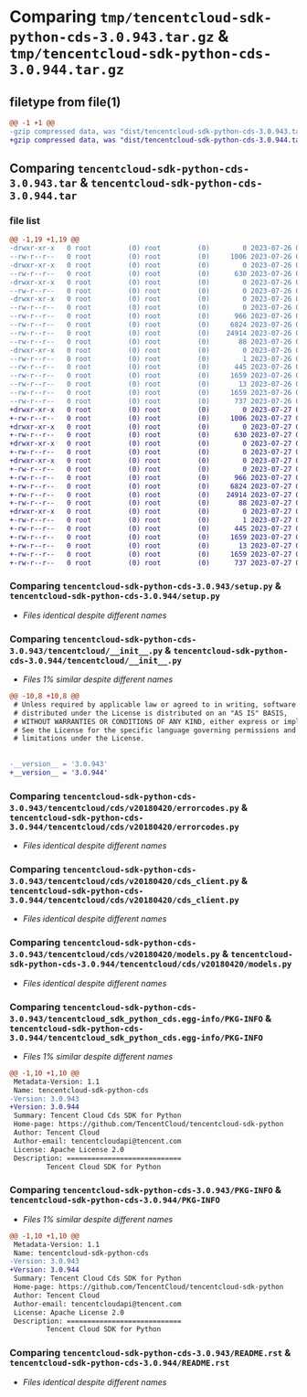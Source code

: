 # Comparing `tmp/tencentcloud-sdk-python-cds-3.0.943.tar.gz` & `tmp/tencentcloud-sdk-python-cds-3.0.944.tar.gz`

## filetype from file(1)

```diff
@@ -1 +1 @@
-gzip compressed data, was "dist/tencentcloud-sdk-python-cds-3.0.943.tar", last modified: Wed Jul 26 00:33:04 2023, max compression
+gzip compressed data, was "dist/tencentcloud-sdk-python-cds-3.0.944.tar", last modified: Thu Jul 27 02:11:09 2023, max compression
```

## Comparing `tencentcloud-sdk-python-cds-3.0.943.tar` & `tencentcloud-sdk-python-cds-3.0.944.tar`

### file list

```diff
@@ -1,19 +1,19 @@
-drwxr-xr-x   0 root         (0) root         (0)        0 2023-07-26 00:33:04.000000 tencentcloud-sdk-python-cds-3.0.943/
--rw-r--r--   0 root         (0) root         (0)     1006 2023-07-26 00:33:04.000000 tencentcloud-sdk-python-cds-3.0.943/setup.py
-drwxr-xr-x   0 root         (0) root         (0)        0 2023-07-26 00:33:04.000000 tencentcloud-sdk-python-cds-3.0.943/tencentcloud/
--rw-r--r--   0 root         (0) root         (0)      630 2023-07-26 00:33:04.000000 tencentcloud-sdk-python-cds-3.0.943/tencentcloud/__init__.py
-drwxr-xr-x   0 root         (0) root         (0)        0 2023-07-26 00:33:04.000000 tencentcloud-sdk-python-cds-3.0.943/tencentcloud/cds/
--rw-r--r--   0 root         (0) root         (0)        0 2023-07-26 00:33:04.000000 tencentcloud-sdk-python-cds-3.0.943/tencentcloud/cds/__init__.py
-drwxr-xr-x   0 root         (0) root         (0)        0 2023-07-26 00:33:04.000000 tencentcloud-sdk-python-cds-3.0.943/tencentcloud/cds/v20180420/
--rw-r--r--   0 root         (0) root         (0)        0 2023-07-26 00:33:04.000000 tencentcloud-sdk-python-cds-3.0.943/tencentcloud/cds/v20180420/__init__.py
--rw-r--r--   0 root         (0) root         (0)      966 2023-07-26 00:33:04.000000 tencentcloud-sdk-python-cds-3.0.943/tencentcloud/cds/v20180420/errorcodes.py
--rw-r--r--   0 root         (0) root         (0)     6824 2023-07-26 00:33:04.000000 tencentcloud-sdk-python-cds-3.0.943/tencentcloud/cds/v20180420/cds_client.py
--rw-r--r--   0 root         (0) root         (0)    24914 2023-07-26 00:33:04.000000 tencentcloud-sdk-python-cds-3.0.943/tencentcloud/cds/v20180420/models.py
--rw-r--r--   0 root         (0) root         (0)       88 2023-07-26 00:33:04.000000 tencentcloud-sdk-python-cds-3.0.943/setup.cfg
-drwxr-xr-x   0 root         (0) root         (0)        0 2023-07-26 00:33:04.000000 tencentcloud-sdk-python-cds-3.0.943/tencentcloud_sdk_python_cds.egg-info/
--rw-r--r--   0 root         (0) root         (0)        1 2023-07-26 00:33:04.000000 tencentcloud-sdk-python-cds-3.0.943/tencentcloud_sdk_python_cds.egg-info/dependency_links.txt
--rw-r--r--   0 root         (0) root         (0)      445 2023-07-26 00:33:04.000000 tencentcloud-sdk-python-cds-3.0.943/tencentcloud_sdk_python_cds.egg-info/SOURCES.txt
--rw-r--r--   0 root         (0) root         (0)     1659 2023-07-26 00:33:04.000000 tencentcloud-sdk-python-cds-3.0.943/tencentcloud_sdk_python_cds.egg-info/PKG-INFO
--rw-r--r--   0 root         (0) root         (0)       13 2023-07-26 00:33:04.000000 tencentcloud-sdk-python-cds-3.0.943/tencentcloud_sdk_python_cds.egg-info/top_level.txt
--rw-r--r--   0 root         (0) root         (0)     1659 2023-07-26 00:33:04.000000 tencentcloud-sdk-python-cds-3.0.943/PKG-INFO
--rw-r--r--   0 root         (0) root         (0)      737 2023-07-26 00:33:04.000000 tencentcloud-sdk-python-cds-3.0.943/README.rst
+drwxr-xr-x   0 root         (0) root         (0)        0 2023-07-27 02:11:09.000000 tencentcloud-sdk-python-cds-3.0.944/
+-rw-r--r--   0 root         (0) root         (0)     1006 2023-07-27 02:11:09.000000 tencentcloud-sdk-python-cds-3.0.944/setup.py
+drwxr-xr-x   0 root         (0) root         (0)        0 2023-07-27 02:11:09.000000 tencentcloud-sdk-python-cds-3.0.944/tencentcloud/
+-rw-r--r--   0 root         (0) root         (0)      630 2023-07-27 02:11:09.000000 tencentcloud-sdk-python-cds-3.0.944/tencentcloud/__init__.py
+drwxr-xr-x   0 root         (0) root         (0)        0 2023-07-27 02:11:09.000000 tencentcloud-sdk-python-cds-3.0.944/tencentcloud/cds/
+-rw-r--r--   0 root         (0) root         (0)        0 2023-07-27 02:11:09.000000 tencentcloud-sdk-python-cds-3.0.944/tencentcloud/cds/__init__.py
+drwxr-xr-x   0 root         (0) root         (0)        0 2023-07-27 02:11:09.000000 tencentcloud-sdk-python-cds-3.0.944/tencentcloud/cds/v20180420/
+-rw-r--r--   0 root         (0) root         (0)        0 2023-07-27 02:11:09.000000 tencentcloud-sdk-python-cds-3.0.944/tencentcloud/cds/v20180420/__init__.py
+-rw-r--r--   0 root         (0) root         (0)      966 2023-07-27 02:11:09.000000 tencentcloud-sdk-python-cds-3.0.944/tencentcloud/cds/v20180420/errorcodes.py
+-rw-r--r--   0 root         (0) root         (0)     6824 2023-07-27 02:11:09.000000 tencentcloud-sdk-python-cds-3.0.944/tencentcloud/cds/v20180420/cds_client.py
+-rw-r--r--   0 root         (0) root         (0)    24914 2023-07-27 02:11:09.000000 tencentcloud-sdk-python-cds-3.0.944/tencentcloud/cds/v20180420/models.py
+-rw-r--r--   0 root         (0) root         (0)       88 2023-07-27 02:11:09.000000 tencentcloud-sdk-python-cds-3.0.944/setup.cfg
+drwxr-xr-x   0 root         (0) root         (0)        0 2023-07-27 02:11:09.000000 tencentcloud-sdk-python-cds-3.0.944/tencentcloud_sdk_python_cds.egg-info/
+-rw-r--r--   0 root         (0) root         (0)        1 2023-07-27 02:11:09.000000 tencentcloud-sdk-python-cds-3.0.944/tencentcloud_sdk_python_cds.egg-info/dependency_links.txt
+-rw-r--r--   0 root         (0) root         (0)      445 2023-07-27 02:11:09.000000 tencentcloud-sdk-python-cds-3.0.944/tencentcloud_sdk_python_cds.egg-info/SOURCES.txt
+-rw-r--r--   0 root         (0) root         (0)     1659 2023-07-27 02:11:09.000000 tencentcloud-sdk-python-cds-3.0.944/tencentcloud_sdk_python_cds.egg-info/PKG-INFO
+-rw-r--r--   0 root         (0) root         (0)       13 2023-07-27 02:11:09.000000 tencentcloud-sdk-python-cds-3.0.944/tencentcloud_sdk_python_cds.egg-info/top_level.txt
+-rw-r--r--   0 root         (0) root         (0)     1659 2023-07-27 02:11:09.000000 tencentcloud-sdk-python-cds-3.0.944/PKG-INFO
+-rw-r--r--   0 root         (0) root         (0)      737 2023-07-27 02:11:09.000000 tencentcloud-sdk-python-cds-3.0.944/README.rst
```

### Comparing `tencentcloud-sdk-python-cds-3.0.943/setup.py` & `tencentcloud-sdk-python-cds-3.0.944/setup.py`

 * *Files identical despite different names*

### Comparing `tencentcloud-sdk-python-cds-3.0.943/tencentcloud/__init__.py` & `tencentcloud-sdk-python-cds-3.0.944/tencentcloud/__init__.py`

 * *Files 1% similar despite different names*

```diff
@@ -10,8 +10,8 @@
 # Unless required by applicable law or agreed to in writing, software
 # distributed under the License is distributed on an "AS IS" BASIS,
 # WITHOUT WARRANTIES OR CONDITIONS OF ANY KIND, either express or implied.
 # See the License for the specific language governing permissions and
 # limitations under the License.
 
 
-__version__ = '3.0.943'
+__version__ = '3.0.944'
```

### Comparing `tencentcloud-sdk-python-cds-3.0.943/tencentcloud/cds/v20180420/errorcodes.py` & `tencentcloud-sdk-python-cds-3.0.944/tencentcloud/cds/v20180420/errorcodes.py`

 * *Files identical despite different names*

### Comparing `tencentcloud-sdk-python-cds-3.0.943/tencentcloud/cds/v20180420/cds_client.py` & `tencentcloud-sdk-python-cds-3.0.944/tencentcloud/cds/v20180420/cds_client.py`

 * *Files identical despite different names*

### Comparing `tencentcloud-sdk-python-cds-3.0.943/tencentcloud/cds/v20180420/models.py` & `tencentcloud-sdk-python-cds-3.0.944/tencentcloud/cds/v20180420/models.py`

 * *Files identical despite different names*

### Comparing `tencentcloud-sdk-python-cds-3.0.943/tencentcloud_sdk_python_cds.egg-info/PKG-INFO` & `tencentcloud-sdk-python-cds-3.0.944/tencentcloud_sdk_python_cds.egg-info/PKG-INFO`

 * *Files 1% similar despite different names*

```diff
@@ -1,10 +1,10 @@
 Metadata-Version: 1.1
 Name: tencentcloud-sdk-python-cds
-Version: 3.0.943
+Version: 3.0.944
 Summary: Tencent Cloud Cds SDK for Python
 Home-page: https://github.com/TencentCloud/tencentcloud-sdk-python
 Author: Tencent Cloud
 Author-email: tencentcloudapi@tencent.com
 License: Apache License 2.0
 Description: ============================
         Tencent Cloud SDK for Python
```

### Comparing `tencentcloud-sdk-python-cds-3.0.943/PKG-INFO` & `tencentcloud-sdk-python-cds-3.0.944/PKG-INFO`

 * *Files 1% similar despite different names*

```diff
@@ -1,10 +1,10 @@
 Metadata-Version: 1.1
 Name: tencentcloud-sdk-python-cds
-Version: 3.0.943
+Version: 3.0.944
 Summary: Tencent Cloud Cds SDK for Python
 Home-page: https://github.com/TencentCloud/tencentcloud-sdk-python
 Author: Tencent Cloud
 Author-email: tencentcloudapi@tencent.com
 License: Apache License 2.0
 Description: ============================
         Tencent Cloud SDK for Python
```

### Comparing `tencentcloud-sdk-python-cds-3.0.943/README.rst` & `tencentcloud-sdk-python-cds-3.0.944/README.rst`

 * *Files identical despite different names*

